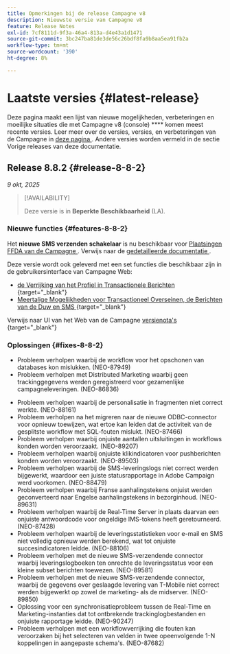 ```yaml
---
title: Opmerkingen bij de release Campagne v8
description: Nieuwste versie van Campagne v8
feature: Release Notes
exl-id: 7cf8111d-9f3a-46a4-813a-d4e43a1d1471
source-git-commit: 3bc247ba81de3de56c26bdf8fa9b8aa5ea91fb2a
workflow-type: tm+mt
source-wordcount: '390'
ht-degree: 8%

---
```


# Laatste versies {#latest-release}

Deze pagina maakt een lijst van nieuwe mogelijkheden, verbeteringen en moeilijke situaties die met Campagne v8 (console) **** komen meest recente versies. Leer meer over de versies, versies, en verbeteringen van de Campagne in [ deze pagina ](upgrades.md). Andere versies worden vermeld in de sectie Vorige releases van deze documentatie.

## Release 8.8.2 {#release-8-8-2}

_9 okt, 2025_

>[!AVAILABILITY]
>
>Deze versie is in **Beperkte Beschikbaarheid** (LA).

### Nieuwe functies {#features-8-8-2}

Het **nieuwe SMS verzenden schakelaar** is nu beschikbaar voor [ Plaatsingen FFDA van de Campagne ](../architecture/enterprise-deployment.md). Verwijs naar de [ gedetailleerde documentatie ](../send/sms/sms.md).

Deze versie wordt ook geleverd met een set functies die beschikbaar zijn in de gebruikersinterface van Campagne Web:

* [ de Verrijking van het Profiel in Transactionele Berichten ](https://experienceleague.adobe.com/docs/campaign-web/v8/msg/transactional-messages/profile-enrichment.html){target="_blank"}
* [ Meertalige Mogelijkheden voor Transactioneel Overseinen, de Berichten van de Duw en SMS ](https://experienceleague.adobe.com/docs/campaign-web/v8/msg/multilingual.html){target="_blank"}

Verwijs naar UI van het Web van de Campagne [ versienota&#39;s ](https://experienceleague.adobe.com/docs/campaign-web/v8/release-notes/release-notes.html){target="_blank"}

### Oplossingen {#fixes-8-8-2}

<!--
* Fixed an issue which prevented dynamic reporting from being available for transactional messages.
-->
* Probleem verholpen waarbij de workflow voor het opschonen van databases kon mislukken. (NEO-87949)
* Probleem verholpen met Distributed Marketing waarbij geen trackinggegevens werden geregistreerd voor gezamenlijke campagneleveringen. (NEO-86836)
<!--
* Issue SMS2.0 with FFDA Continuous Deliveries (NEO-88785)
-->
* Probleem verholpen waarbij de personalisatie in fragmenten niet correct werkte. (NEO-88161)
* Probleem verholpen na het migreren naar de nieuwe ODBC-connector voor opnieuw toewijzen, wat ertoe kan leiden dat de activiteit van de gesplitste workflow met SQL-fouten mislukt. (NEO-87466)
* Probleem verholpen waarbij onjuiste aantallen uitsluitingen in workflows konden worden veroorzaakt. (NEO-89207)
* Probleem verholpen waarbij onjuiste klikindicatoren voor pushberichten konden worden veroorzaakt. (NEO-89503)
* Probleem verholpen waarbij de SMS-leveringslogs niet correct werden bijgewerkt, waardoor een juiste statusrapportage in Adobe Campaign werd voorkomen. (NEO-88479)
* Probleem verholpen waarbij Franse aanhalingstekens onjuist werden geconverteerd naar Engelse aanhalingstekens in bezorginhoud. (NEO-89631)
* Probleem verholpen waarbij de Real-Time Server in plaats daarvan een onjuiste antwoordcode voor ongeldige IMS-tokens heeft geretourneerd. (NEO-87428)
* Probleem verholpen waarbij de leveringsstatistieken voor e-mail en SMS niet volledig opnieuw werden berekend, wat tot onjuiste succesindicatoren leidde. (NEO-88106)
* Probleem verholpen met de nieuwe SMS-verzendende connector waarbij leveringslogboeken ten onrechte de leveringsstatus voor een kleine subset berichten toewezen. (NEO-89581)
* Probleem verholpen met de nieuwe SMS-verzendende connector, waarbij de gegevens over geslaagde levering van T-Mobile niet correct werden bijgewerkt op zowel de marketing- als de midserver. (NEO-89850)
* Oplossing voor een synchronisatieprobleem tussen de Real-Time en Marketing-instanties dat tot ontbrekende trackinglogbestanden en onjuiste rapportage leidde. (NEO-90247)
* Probleem verholpen met een workflowverrijking die fouten kan veroorzaken bij het selecteren van velden in twee opeenvolgende 1-N koppelingen in aangepaste schema&#39;s. (NEO-87682)

